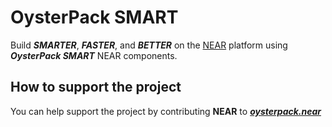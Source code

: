 # OysterPack SMART
Build ***SMARTER***, ***FASTER***, and ***BETTER*** on the [NEAR][1] platform using ***OysterPack SMART*** NEAR components.

## How to support the project
You can help support the project by contributing **NEAR** to [***oysterpack.near***][2]

[1]: https://near.org/
[2]: https://wallet.near.org/send-money